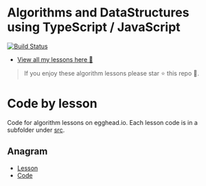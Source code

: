 # Algorithms and DataStructures using TypeScript / JavaScript

[![Build Status][travis-image]][travis-url]

* [View all my lessons here 🌹](https://egghead.io/instructors/basarat-ali-syed/)

> If you enjoy these algorithm lessons please star ⭐ this repo 🌟.

# Code by lesson
Code for algorithm lessons on egghead.io. Each lesson code is in a subfolder under [src](https://github.com/basarat/algorithms/tree/master/src).

## Anagram
* [Lesson](https://egghead.io/lessons/typescript-algorithm-to-determine-if-two-strings-are-an-anagram) 
* [Code](https://github.com/basarat/algorithms/tree/master/src/anagram)

[travis-image]:https://travis-ci.org/basarat/algorithms.svg?branch=master
[travis-url]:https://travis-ci.org/basarat/algorithms

